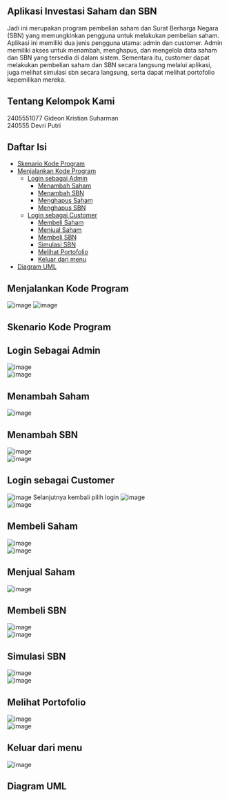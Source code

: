 ## Aplikasi Investasi Saham dan SBN ##
Jadi ini merupakan program pembelian saham dan Surat Berharga Negara (SBN) yang memungkinkan pengguna untuk melakukan pembelian saham. Aplikasi ini memiliki dua jenis pengguna utama: admin dan customer.
Admin memiliki akses untuk menambah, menghapus, dan mengelola data saham dan SBN yang tersedia di dalam sistem. Sementara itu, customer dapat melakukan pembelian saham dan SBN secara langsung melalui aplikasi, juga melihat simulasi sbn secara langsung, serta dapat melihat portofolio kepemilikan mereka.


## Tentang Kelompok Kami ##
2405551077 Gideon Kristian Suharman  
240555 Devri Putri  


## Daftar Isi
- [Skenario Kode Program](#skenario-kode-program)
- [Menjalankan Kode Program](#menjalankan-kode-program)
  - [Login sebagai Admin](#login-sebagai-admin)
    - [Menambah Saham](#menambah-saham)
    - [Menambah SBN](#menambah-sbn)
    - [Menghapus Saham](#menghapus-saham)
    - [Menghapus SBN](#menghapus-sbn)
  - [Login sebagai Customer](#login-sebagai-customer)
    - [Membeli Saham](#membeli-saham)
    - [Menjual Saham](#menjual-saham)
    - [Membeli SBN](#membeli-sbn)
    - [Simulasi SBN](#simulasi-sbn)
    - [Melihat Portofolio](#melihat-portofolio)
    - [Keluar dari menu](#keluar-dari-menu)
- [Diagram UML](#diagram-uml)
  
## Menjalankan Kode Program
![image](https://github.com/user-attachments/assets/ab13c134-4789-4ac5-93e2-097616de113f)
![image](https://github.com/user-attachments/assets/8aa5dc3b-a766-4e3a-a69c-a89a3a06e7b5)

## Skenario Kode Program

## Login Sebagai Admin
![image](https://github.com/user-attachments/assets/aa93ba74-8f3d-4ada-a617-509319c40093)  
![image](https://github.com/user-attachments/assets/94921b91-ca82-4f31-9d88-20221ac1227b)

## Menambah Saham
![image](https://github.com/user-attachments/assets/abdfd1d0-3b55-417d-a22c-678a38b9e810)

## Menambah SBN
![image](https://github.com/user-attachments/assets/e9536657-b7b7-44f8-8978-d5d872132187)  
![image](https://github.com/user-attachments/assets/d1f116ca-bcdc-48dc-8263-5ee16ded1660)

## Login sebagai Customer
![image](https://github.com/user-attachments/assets/0a87e5de-e18e-4918-bb05-c82276542167)
Selanjutnya kembali pilih login 
![image](https://github.com/user-attachments/assets/71bd2f32-51c9-4719-a21b-79c05d610e67)  
![image](https://github.com/user-attachments/assets/e8935ad3-c983-4590-aa1f-4033e8c290f4)

## Membeli Saham
![image](https://github.com/user-attachments/assets/7f8bab76-2a41-4f0c-b209-ad94c3445c7b)  
![image](https://github.com/user-attachments/assets/03af88b5-bc21-4d32-9e38-1fd99c83004b)

## Menjual Saham
![image](https://github.com/user-attachments/assets/c9ab9312-e2df-4669-9cd3-c17a8e1a7687)

## Membeli SBN
![image](https://github.com/user-attachments/assets/dc00f1e0-4078-4e6e-8f5b-137deb802d7c)  
![image](https://github.com/user-attachments/assets/78164dc6-3cd7-49a1-a820-862438231da2)

## Simulasi SBN
![image](https://github.com/user-attachments/assets/c58c98bd-6142-4b22-99f1-28d39bb63286)  
![image](https://github.com/user-attachments/assets/e9217419-6ed8-4bc6-ba1a-838835fea8c2)


## Melihat Portofolio
![image](https://github.com/user-attachments/assets/d1f515ba-b65c-407e-8aba-342031ffe99f)  
![image](https://github.com/user-attachments/assets/bc5c79b1-bac9-415c-915e-1314265c035e)

## Keluar dari menu
![image](https://github.com/user-attachments/assets/827077c3-266b-46eb-8786-361234dffb4d)


## Diagram UML

